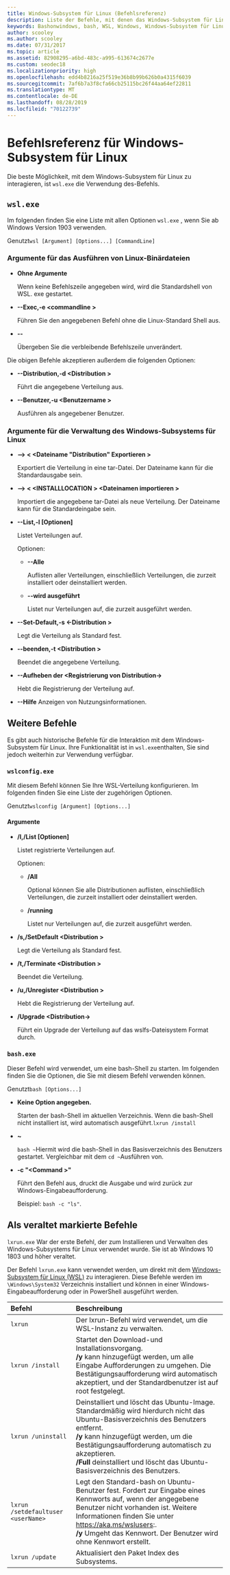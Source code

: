 ```yaml
---
title: Windows-Subsystem für Linux (Befehlsreferenz)
description: Liste der Befehle, mit denen das Windows-Subsystem für Linux verwaltet wird
keywords: Bashonwindows, bash, WSL, Windows, Windows-Subsystem für Linux, windowssubsystem, Ubuntu
author: scooley
ms.author: scooley
ms.date: 07/31/2017
ms.topic: article
ms.assetid: 82908295-a6bd-483c-a995-613674c2677e
ms.custom: seodec18
ms.localizationpriority: high
ms.openlocfilehash: edd4b8216a25f519e36b8b99b626b0a4315f6039
ms.sourcegitcommit: 7af6b7a3f8cfa66cb25115bc26f44aa64ef22811
ms.translationtype: MT
ms.contentlocale: de-DE
ms.lasthandoff: 08/28/2019
ms.locfileid: "70122739"
---
```

# <a name="command-reference-for-windows-subsystem-for-linux"></a>Befehlsreferenz für Windows-Subsystem für Linux

Die beste Möglichkeit, mit dem Windows-Subsystem für Linux zu interagieren, ist `wsl.exe` die Verwendung des-Befehls. 


## `wsl.exe`

Im folgenden finden Sie eine Liste mit allen Optionen `wsl.exe` , wenn Sie ab Windows Version 1903 verwenden.

Genutzt`wsl [Argument] [Options...] [CommandLine]`

### <a name="arguments-for-running-linux-binaries"></a>Argumente für das Ausführen von Linux-Binärdateien

* **Ohne Argumente**

  Wenn keine Befehlszeile angegeben wird, wird die Standardshell von WSL. exe gestartet.

* **--Exec,-e \<commandline >**
  
  Führen Sie den angegebenen Befehl ohne die Linux-Standard Shell aus.

* **--**
  
  Übergeben Sie die verbleibende Befehlszeile unverändert.

Die obigen Befehle akzeptieren außerdem die folgenden Optionen:

* **--Distribution,-d \<Distribution >**

  Führt die angegebene Verteilung aus.

* **--Benutzer,-u \<Benutzername >**

  Ausführen als angegebener Benutzer.

### <a name="arguments-for-managing-windows-subsystem-for-linux"></a>Argumente für die Verwaltung des Windows-Subsystems für Linux

* **--> \< \<Dateiname "Distribution" Exportieren >**
  
  Exportiert die Verteilung in eine tar-Datei. Der Dateiname kann für die Standardausgabe sein.

* **--> \< \<INSTALLLOCATION > \<Dateinamen importieren >**
  
  Importiert die angegebene tar-Datei als neue Verteilung. Der Dateiname kann für die Standardeingabe sein.

* **--List,-l [Optionen]**
  
  Listet Verteilungen auf.

  Optionen:
  * **--Alle**
      
    Auflisten aller Verteilungen, einschließlich Verteilungen, die zurzeit installiert oder deinstalliert werden.

  * **--wird ausgeführt**
      
    Listet nur Verteilungen auf, die zurzeit ausgeführt werden.

* **--Set-Default,-s \<-Distribution >**
  
  Legt die Verteilung als Standard fest.

* **--beenden,-t \<Distribution >**
  
  Beendet die angegebene Verteilung.

* **--Aufheben der \<Registrierung von Distribution->**
  
  Hebt die Registrierung der Verteilung auf.
   
* **--Hilfe** Anzeigen von Nutzungsinformationen.

## <a name="additional-commands"></a>Weitere Befehle

Es gibt auch historische Befehle für die Interaktion mit dem Windows-Subsystem für Linux. Ihre Funktionalität ist in `wsl.exe`enthalten, Sie sind jedoch weiterhin zur Verwendung verfügbar. 

### `wslconfig.exe`

Mit diesem Befehl können Sie Ihre WSL-Verteilung konfigurieren. Im folgenden finden Sie eine Liste der zugehörigen Optionen.

Genutzt`wslconfig [Argument] [Options...]`

#### <a name="arguments"></a>Argumente
* **/l,/List [Optionen]**
  
  Listet registrierte Verteilungen auf.
  
  Optionen:
    * **/All**
    
      Optional können Sie alle Distributionen auflisten, einschließlich Verteilungen, die zurzeit installiert oder deinstalliert werden.

    * **/running**
      
      Listet nur Verteilungen auf, die zurzeit ausgeführt werden.

* **/s,/SetDefault \<Distribution >**
  
  Legt die Verteilung als Standard fest.

* **/t,/Terminate \<Distribution >**
  
  Beendet die Verteilung.

* **/u,/Unregister \<Distribution >**
  
  Hebt die Registrierung der Verteilung auf.
   
* **/Upgrade \<Distribution->**
  
  Führt ein Upgrade der Verteilung auf das wslfs-Dateisystem Format durch.

### `bash.exe`

Dieser Befehl wird verwendet, um eine bash-Shell zu starten. Im folgenden finden Sie die Optionen, die Sie mit diesem Befehl verwenden können.

Genutzt`bash [Options...]`

* **Keine Option angegeben.**
  
  Starten der bash-Shell im aktuellen Verzeichnis. Wenn die bash-Shell nicht installiert ist, wird automatisch ausgeführt.`lxrun /install`

* **~**
  
  `bash ~`Hiermit wird die bash-Shell in das Basisverzeichnis des Benutzers gestartet.  Vergleichbar mit dem `cd ~`Ausführen von.

* **-c "\<Command >"**
  
  Führt den Befehl aus, druckt die Ausgabe und wird zurück zur Windows-Eingabeaufforderung.
    
  Beispiel: `bash -c "ls"`.

## <a name="deprecated-commands"></a>Als veraltet markierte Befehle

`lxrun.exe` War der erste Befehl, der zum Installieren und Verwalten des Windows-Subsystems für Linux verwendet wurde. Sie ist ab Windows 10 1803 und höher veraltet.

Der Befehl `lxrun.exe` kann verwendet werden, um direkt mit dem [Windows-Subsystem für Linux (WSL)](https://msdn.microsoft.com/en-us/commandline/wsl/faq#what-windows-subsystem-for-linux-wsl-) zu interagieren.  Diese Befehle werden im `\Windows\System32` Verzeichnis installiert und können in einer Windows-Eingabeaufforderung oder in PowerShell ausgeführt werden.

| Befehl                     | Beschreibung                     |
|:----------------------------|:---------------------------|
| `lxrun`                     | Der lxrun-Befehl wird verwendet, um die WSL-Instanz zu verwalten. |
| `lxrun /install`            | Startet den Download-und Installationsvorgang. <br/> **/y** kann hinzugefügt werden, um alle Eingabe Aufforderungen zu umgehen.  Die Bestätigungsaufforderung wird automatisch akzeptiert, und der Standardbenutzer ist auf root festgelegt.          |
| `lxrun /uninstall`          | Deinstalliert und löscht das Ubuntu-Image.  Standardmäßig wird hierdurch nicht das Ubuntu-Basisverzeichnis des Benutzers entfernt. <br/> **/y** kann hinzugefügt werden, um die Bestätigungsaufforderung automatisch zu akzeptieren. <br/>**/Full** deinstalliert und löscht das Ubuntu-Basisverzeichnis des Benutzers.         |
| `lxrun /setdefaultuser <userName>`     | Legt den Standard-bash on Ubuntu-Benutzer fest. Fordert zur Eingabe eines Kennworts auf, wenn der angegebene Benutzer nicht vorhanden ist.  Weitere Informationen finden Sie unter https://aka.ms/wslusers:. <br/> **/y** Umgeht das Kennwort.  Der Benutzer wird ohne Kennwort erstellt.|
| `lxrun /update`            | Aktualisiert den Paket Index des Subsystems.          |
